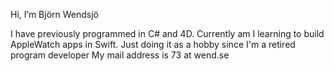 Hi, I’m Björn Wendsjö

I have previously programmed in C# and 4D. 
Currently am I learning to build AppleWatch apps in Swift.
Just doing it as a hobby since I'm a retired program developer
My mail address is 73 at wend.se

<!---
bjornwendsjo/bjornwendsjo is a ✨ special ✨ repository because its `README.md` (this file) appears on your GitHub profile.
You can click the Preview link to take a look at your changes.
--->
